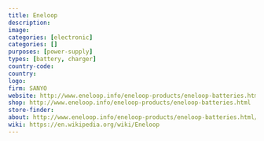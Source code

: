 ```yaml
---
title: Eneloop
description:
image:
categories: [electronic]
categories: []
purposes: [power-supply]
types: [battery, charger]
country-code:
country:
logo:
firm: SANYO
website: http://www.eneloop.info/eneloop-products/eneloop-batteries.html
shop: http://www.eneloop.info/eneloop-products/eneloop-batteries.html
store-finder:
about: http://www.eneloop.info/eneloop-products/eneloop-batteries.html/about/
wiki: https://en.wikipedia.org/wiki/Eneloop
---
```

